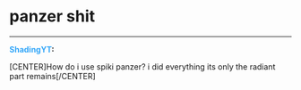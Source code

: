 # panzer shit


---
<strong><span style="color:#34a7f9;">ShadingYT</span>:</strong>

<p>[CENTER]How do i use spiki panzer? i did everything its only the radiant part remains[/CENTER]</p>
